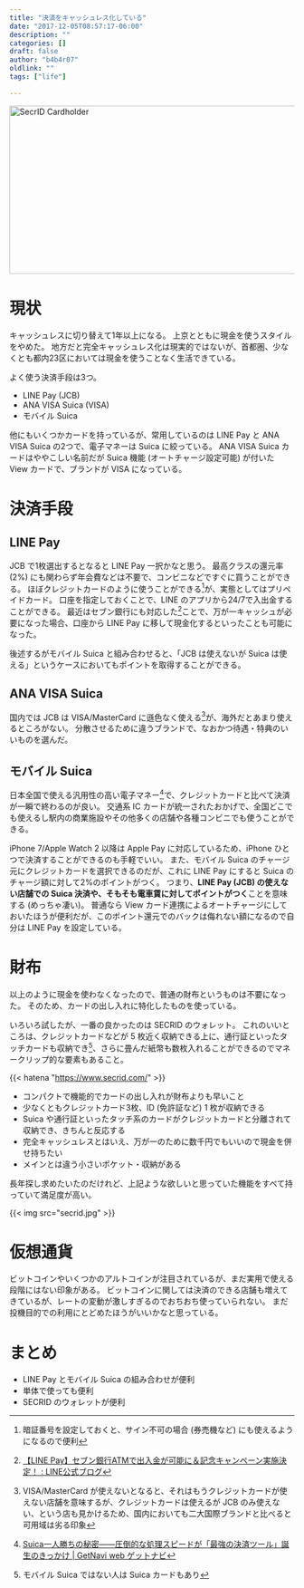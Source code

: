 ```yaml
---
title: "決済をキャッシュレス化している"
date: "2017-12-05T08:57:17-06:00"
description: ""
categories: []
draft: false
author: "b4b4r07"
oldlink: ""
tags: ["life"]

---
```


<a data-flickr-embed="true"  href="https://www.flickr.com/photos/edc-joost/15119850715/in/photolist-ei2SCF-FQ4Fg3-dRBv9D-VE3dF6-Et7ip6-DUBRmB-DUBRg6-EqMCA3-bH2KUB-gRAFP3-p36bRi-EknczV-DV7i5K-apUXyZ-gRAjQs-gRCBpY-mBSyXD-rymz2f-bqHWtC-WKHYff-dCeWQz-8mdbCX-q8GdCu-moiqvx-8Hn56u-oN11pe-rjPnSX-PFFqb3-EF4cMs-CfPkYW-SfViXz-nestbr-Gm8mHW-uPiiFo-GfcHfb-tvAvMF-NucyFY-y6ZdoZ-uLiwjY-qBbZF9" title="SecrID Cardholder"><img src="https://farm4.staticflickr.com/3922/15119850715_dc3da5f323_b.jpg" width="800" height="297" alt="SecrID Cardholder"></a><script async src="//embedr.flickr.com/assets/client-code.js" charset="utf-8"></script>

# 現状

キャッシュレスに切り替えて1年以上になる。
上京とともに現金を使うスタイルをやめた。
地方だと完全キャッシュレス化は現実的ではないが、首都圏、少なくとも都内23区においては現金を使うことなく生活できている。

よく使う決済手段は3つ。

- LINE Pay (JCB)
- ANA VISA Suica (VISA)
- モバイル Suica

他にもいくつかカードを持っているが、常用しているのは LINE Pay と ANA VISA Suica の2つで、電子マネーは Suica に絞っている。
ANA VISA Suica カードはややこしい名前だが Suica 機能 (オートチャージ設定可能) が付いた View カードで、ブランドが VISA になっている。

# 決済手段

## LINE Pay

JCB で1枚選出するとなると LINE Pay 一択かなと思う。
最高クラスの還元率 (2%) にも関わらず年会費などは不要で、コンビニなどですぐに買うことができる。
ほぼクレジットカードのように使うことができる[^1]が、実態としてはプリペイドカード。
口座を指定しておくことで、LINE のアプリから24/7で入出金することができる。
最近はセブン銀行にも対応した[^2]ことで、万が一キャッシュが必要になった場合、口座から LINE Pay に移して現金化するといったことも可能になった。

後述するがモバイル Suica と組み合わせると、「JCB は使えないが Suica は使える」というケースにおいてもポイントを取得することができる。

## ANA VISA Suica

国内では JCB は VISA/MasterCard に遜色なく使える[^3]が、海外だとあまり使えるところがない。
分散させるために違うブランドで、なおかつ待遇・特典のいいものを選んだ。

## モバイル Suica

日本全国で使える汎用性の高い電子マネー[^4]で、クレジットカードと比べて決済が一瞬で終わるのが良い。
交通系 IC カードが統一されたおかげで、全国どこでも使えるし駅内の商業施設やその他多くの店舗や各種コンビニでも使うことができる。

iPhone 7/Apple Watch 2 以降は Apple Pay に対応しているため、iPhone ひとつで決済することができるのも手軽でいい。
また、モバイル Suica のチャージ元にクレジットカードを選択できるのだが、これに LINE Pay にすると Suica のチャージ額に対して2%のポイントがつく。
つまり、**LINE Pay (JCB) の使えない店舗での Suica 決済や、そもそも電車賃に対してポイントがつく**ことを意味する (めっちゃ凄い)。
普通なら View カード連携によるオートチャージにしておいたほうが便利だが、このポイント還元でのバックは侮れない額になるので自分は LINE Pay を設定している。

# 財布

以上のように現金を使わなくなったので、普通の財布というものは不要になった。
そのため、カードの出し入れに特化したものを使っている。

いろいろ試したが、一番の良かったのは SECRID のウォレット。
これのいいところは、クレジットカードなどが 5 枚近く収納できる上に、通行証といったタッチカードも収納でき[^5]、さらに畳んだ紙幣も数枚入れることができるのでマネークリップ的な要素もあること。

{{< hatena "https://www.secrid.com/" >}}

- コンパクトで機能的でカードの出し入れが財布よりも早いこと
- 少なくともクレジットカード3枚、ID (免許証など) 1 枚が収納できる
- Suica や通行証といったタッチ系のカードがクレジットカードと分離されて収納でき、きちんと反応する
- 完全キャッシュレスとはいえ、万が一のために数千円でもいいので現金を併せ持ちたい
- メインとは違う小さいポケット・収納がある

長年探し求めたいたのだけれど、上記ような欲しいと思っていた機能をすべて持っていて満足度が高い。

{{< img src="secrid.jpg" >}}

# 仮想通貨

ビットコインやいくつかのアルトコインが注目されているが、まだ実用で使える段階にはない印象がある。
ビットコインに関しては決済のできる店舗も増えてきているが、レートの変動が激しすぎるのでおちおち使っていられない。
まだ投機目的での利用にとどめたほうがいいかなと思っている。

# まとめ

- LINE Pay とモバイル Suica の組み合わせが便利
- 単体で使っても便利
- SECRID のウォレットが便利

[^1]: 暗証番号を設定しておくと、サイン不可の場合 (券売機など) にも使えるようになるので便利
[^2]: [【LINE Pay】セブン銀行ATMで出入金が可能に＆記念キャンペーン実施決定！ : LINE公式ブログ](http://official-blog.line.me/ja/archives/72422151.html)
[^3]: VISA/MasterCard が使えないとなると、それはもうクレジットカードが使えない店舗を意味するが、クレジットカードは使えるが JCB のみ使えない、という店も見かけるため、国内においても二大国際ブランドと比べると可用域は劣る印象
[^4]: [Suica一人勝ちの秘密――圧倒的な処理スピードが「最強の決済ツール」誕生のきっかけ | GetNavi web ゲットナビ](http://getnavi.jp/life/76952/)
[^5]: モバイル Suica ではない人は Suica カードもあり
